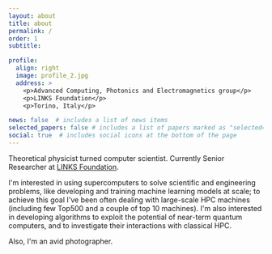 ```yaml
---
layout: about
title: about
permalink: /
order: 1
subtitle: 

profile:
  align: right
  image: profile_2.jpg
  address: >
    <p>Advanced Computing, Photonics and Electromagnetics group</p>
    <p>LINKS Foundation</p>
    <p>Torino, Italy</p>

news: false  # includes a list of news items
selected_papers: false # includes a list of papers marked as "selected={true}"
social: true  # includes social icons at the bottom of the page
---
```

Theoretical physicist turned computer scientist. Currently Senior Researcher at [LINKS Foundation](https://linksfoundation.com/en/).

I'm interested in using supercomputers to solve scientific and engineering problems, like developing and training machine learning models at scale; to achieve this goal I've been often dealing with large-scale HPC machines (including few Top500 and a couple of top 10 machines). I'm also interested in developing algorithms to exploit the potential of near-term quantum computers, and to investigate their interactions with classical HPC.

Also, I'm an avid photographer.
